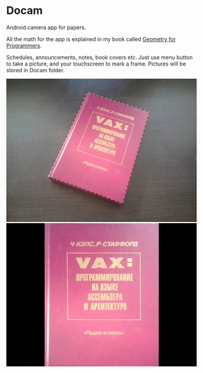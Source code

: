 Docam
=====

Android camera app for papers.

All the math for the app is explained in my book called [Geometry for Programmers](https://www.manning.com/books/geometry-for-programmers).

Schedules, announcements, notes, book covers etc. Just use menu button to take a picture, and your touchscreen to mark a frame. Pictures will be stored in Docam folder.

![Before](/google_play_assets/docam_scr1.jpg "Before")
![After](/google_play_assets/docam_scr2.jpg "After")
